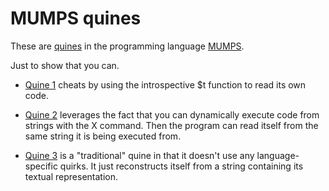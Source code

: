 # MUMPS quines

These are [quines](https://en.wikipedia.org/wiki/Quine_%28computing%29)
in the programming language [MUMPS](https://en.wikipedia.org/wiki/MUMPS). 

Just to show that you can.

- [Quine 1](./quine1.mps) cheats by using the introspective $t function
  to read its own code.

- [Quine 2](./quine2.mps) leverages the fact that you can dynamically
  execute code from strings with the X command.  Then the program can
  read itself from the same string it is being executed from.

- [Quine 3](./quine3.mps) is a "traditional" quine in that it doesn't
  use any language-specific quirks.  It just reconstructs itself from a
  string containing its textual representation.

